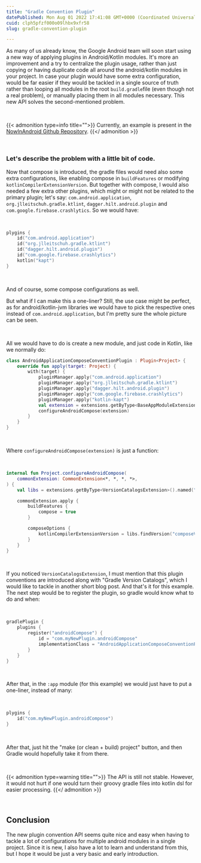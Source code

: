 ```yaml
---
title: "Gradle Convention Plugin"
datePublished: Mon Aug 01 2022 17:41:08 GMT+0000 (Coordinated Universal Time)
cuid: clph5pfzf000o09lhbx9xfr58
slug: gradle-convention-plugin

---
```



As many of us already know, the Google Android team will soon start using a new way of applying plugins in Android/Kotlin modules. It's more an improvement and a try to centralize the plugin usage, rather than just copying or having duplicate code all around the android/kotlin modules in your project. In case your plugin would have some extra configuration, would be far easier if they would be tackled in a single source of truth rather than looping all modules in the root `build.gradle`file (even though not a real problem), or manually placing them in all modules necessary. This new API solves the second-mentioned problem.

&nbsp;

{{< admonition type=info title="">}}
Currently, an example is present in the [NowInAndroid Github Repository](https://github.com/android/nowinandroid).
{{</ admonition >}}

&nbsp;

### Let's describe the problem with a little bit of code.

Now that compose is introduced, the gradle files would need also some extra configurations, like enabling compose in `buildFeatures` or modifying `kotlinCompilerExtensionVersion`. 
But together with compose, I would also needed a few extra other plugins, which might or might not be related to the primary plugin; let's say: `com.android.application`, `org.jlleitschuh.gradle.ktlint`, `dagger.hilt.android.plugin` and `com.google.firebase.crashlytics`. So we would have:

&nbsp;

```kotlin
plygins {
    id("com.android.application")
    id("org.jlleitschuh.gradle.ktlint")
    id("dagger.hilt.android.plugin")
    id("com.google.firebase.crashlytics")
    kotlin("kapt")
}
```

&nbsp;

And of course, some compose configurations as well.

But what if I can make this a one-liner? Still, the use case might be perfect, as for android/kotlin-jvm libraries we would have to pick the respective ones instead of `com.android.application`, but I'm pretty sure the whole picture can be seen.

&nbsp;

All we would have to do is create a new module, and just code in Kotlin, like we normally do:

```kotlin
class AndroidApplicationComposeConventionPlugin : Plugin<Project> {
    override fun apply(target: Project) {
        with(target) {
            pluginManager.apply("com.android.application")
            pluginManager.apply("org.jlleitschuh.gradle.ktlint")
            pluginManager.apply("dagger.hilt.android.plugin")
            pluginManager.apply("com.google.firebase.crashlytics")
            pluginManager.apply("kotlin-kapt")
            val extension = extensions.getByType<BaseAppModuleExtension>()
            configureAndroidCompose(extension)
        }
    }
}
```

&nbsp;

Where `configureAndroidCompose(extension)` is just a function:

&nbsp;

```kotlin
internal fun Project.configureAndroidCompose(
    commonExtension: CommonExtension<*, *, *, *>,
) {
    val libs = extensions.getByType<VersionCatalogsExtension>().named("libs")

    commonExtension.apply {
        buildFeatures {
            compose = true
        }

        composeOptions {
            kotlinCompilerExtensionVersion = libs.findVersion("composeVersion").get().toString()
        }
    }
}
```

&nbsp;

If you noticed `VersionCatalogsExtension`, I must mention that this plugin conventions are introduced along with "Gradle Version Catalogs", which I would like to tackle in another short blog post.
And that's it for this example. The next step would be to register the plugin, so gradle would know what to do and when:

&nbsp;

```kotlin
gradlePlugin {
    plugins {
        register("androidCompose") {
            id = "com.myNewPlugin.androidCompose"
            implementationClass = "AndroidApplicationComposeConventionPlugin"
        }
    }
}
```

&nbsp;

After that, in the `:app` module (for this example) we would just have to put a one-liner, instead of many:

&nbsp;

```kotlin
plygins {
    id("com.myNewPlugin.androidCompose")
}
```

&nbsp;

After that, just hit the "make (or clean + build) project" button, and then Gradle would hopefully take it from there.

&nbsp;

{{< admonition type=warning title="">}}
The API is still not stable. However, it would not hurt if one would turn their groovy gradle files into kotlin dsl for easier processing.
{{</ admonition >}}

&nbsp;

## Conclusion

The new plugin convention API seems quite nice and easy when having to tackle a lot of configurations for multiple android modules in a single project. Since it is new, I also have a lot to learn and understand from this, but I hope it would be just a very basic and early introduction.
